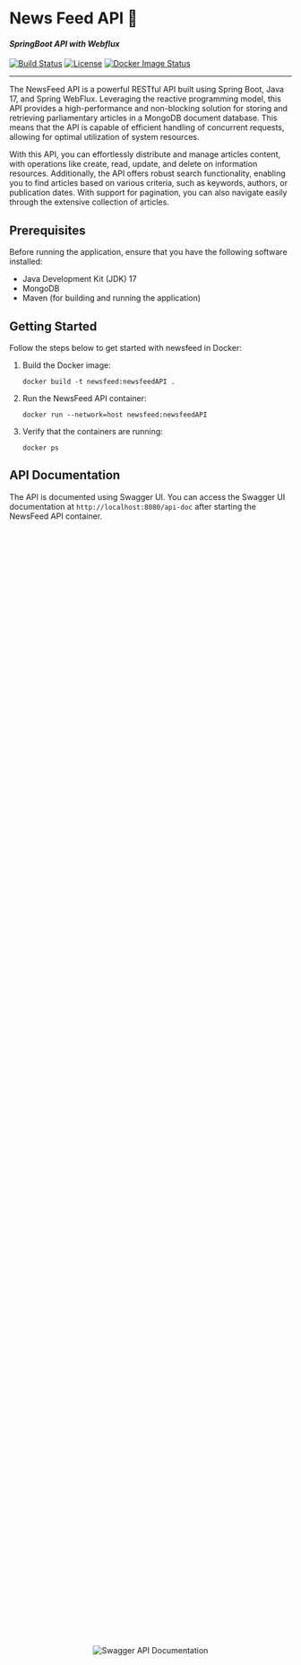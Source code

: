 # News Feed API 📢

#### <i> SpringBoot API with Webflux </i>

[![Build Status](https://github.com/AlexAnth/NewsFeedAPI/actions/workflows/maven.yml/badge.svg?style=flat-square)](https://github.com/AlexAnth/NewsFeedAPI/actions/workflows/maven.yml/badge.svg)
[![License](https://img.shields.io/badge/license-GNU%20General%20Public%20Licence-blue.svg?style=flat-square)](https://github.com/AlexAnth/NewsFeedAPI/LICENSE)
[![Docker Image Status](https://github.com/AlexAnth/NewsFeedAPI/actions/workflows/docker-image.yml/badge.svg?style=flat-square)](https://github.com/AlexAnth/NewsFeedAPI/actions/workflows/docker-image.yml/badge.svg)

---

The NewsFeed API is a powerful RESTful API built using Spring Boot, Java 17, and Spring WebFlux. Leveraging the reactive programming model, this API provides a high-performance and non-blocking solution for storing and retrieving parliamentary articles in a MongoDB document database. This means that the API is capable of efficient handling of concurrent requests, allowing for optimal utilization of system resources.

With this API, you can effortlessly distribute and manage articles content, with operations like create, read, update, and delete on information resources. Additionally, the API offers robust search functionality, enabling you to find articles based on various criteria, such as keywords, authors, or publication dates. With support for pagination, you can also navigate easily through the extensive collection of articles.

## Prerequisites

Before running the application, ensure that you have the following software installed:

- Java Development Kit (JDK) 17
- MongoDB
- Maven (for building and running the application)

## Getting Started

Follow the steps below to get started with newsfeed in Docker:

1. Build the Docker image:

   ```shell
   docker build -t newsfeed:newsfeedAPI .
   ```

2. Run the NewsFeed API container:

   ```shell
   docker run --network=host newsfeed:newsfeedAPI
   ```

3. Verify that the containers are running:

   ```shell
   docker ps
   ```

## API Documentation

The API is documented using Swagger UI. You can access the Swagger UI documentation at `http://localhost:8080/api-doc` after starting the NewsFeed API container.

<html>
<head>
  <style>
    /* Center the image */
    .image-container {
      display: flex;
      justify-content: center;
      align-items: center;
      height: 100vh;
    }

    /* Round the corners of the image */
    .rounded-image {
      border-radius: 50%;
    }
  </style>
</head>
<body>
  <div class="image-container">
    <img src="https://github.com/AlexAnth/NewsFeedAPI/tree/main/docs/swagger.png" class="rounded-image" alt="Swagger API Documentation">
  </div>
</body>
</html>

## API Endpoints

The following are the main endpoints provided by NewsFeed API:

- `GET /articles`: Retrieve a list of all articles.
- `GET /articles/{id}`: Retrieve a specific article by its ID.
- `POST /articles`: Create a new article.
- `PUT /articles/{id}`: Update an existing article.
- `DELETE /articles/{id}`: Delete an article.
- `GET /articles/publications`: Retrieve a stream of all the publications available.
- `GET /articles/publication/{id}`: Retrieve a stream of articles based on the publication identifier.
- `GET /articles/categories`: Retrieve a stream of all the available article categories.
- `GET /articles/authors`: Retrieve a stream of all the authors of available articles.

For detailed information about each endpoint and their request/response formats, refer to the [API documentation](docs/api.md).

## Contributing

Contributions to the Parliament Magazine API are welcome! If you find any bugs or have suggestions for improvements, please open an issue or submit a pull request.

Before contributing, please read our [contribution guidelines](docs/CONTRIBUTING.md).

## License

This project is licensed under the [General Public License](docs/LICENSE).

## Contact

For any questions or inquiries, please contact [anthiswebdev@gmail.com](mailto:anthiswebdev@gmail.com).
